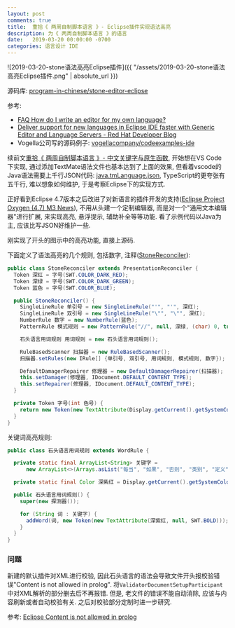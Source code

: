 ```yaml
---
layout: post
comments: true
title:  重拾《 两周自制脚本语言 》- Eclipse插件实现语法高亮
description: 为《 两周自制脚本语言 》的语言
date:   2019-03-20 00:00:00 -0700
categories: 语言设计 IDE
---
```


![2019-03-20-stone语法高亮Eclipse插件]({{ "/assets/2019-03-20-stone语法高亮Eclipse插件.png" | absolute_url }})

源码库: [program-in-chinese/stone-editor-eclipse](https://github.com/program-in-chinese/stone-editor-eclipse)

参考:

- [FAQ How do I write an editor for my own language?](https://wiki.eclipse.org/FAQ_How_do_I_write_an_editor_for_my_own_language%3F)
- [Deliver support for new languages in Eclipse IDE faster with Generic Editor and Language Servers - Red Hat Developer Blog](https://developers.redhat.com/blog/2016/11/24/deliver-support-for-new-languages-in-eclipse-ide-faster-with-generic-editor-and-language-servers/)
- Vogella公司写的源码例子: [vogellacompany/codeexamples-ide](https://github.com/vogellacompany/codeexamples-ide/tree/dbfa485ca9b6f0aed653b3a466c055e24b01bb90)

续前文[重拾《 两周自制脚本语言 》- 中文关键字与原生函数](https://zhuanlan.zhihu.com/p/59554958), 开始想在VS Code下实现, 通过添加TextMate语法文件也基本达到了上面的效果, 但看着vscode的Java语法需要上千行JSON代码: [java.tmLanguage.json](https://github.com/Microsoft/vscode/blob/master/extensions/java/syntaxes/java.tmLanguage.json), TypeScript的更夸张有五千行, 难以想象如何维护, 于是考察Eclipse下的实现方式.

正好看到Eclipse 4.7版本之后改进了对新语言的插件开发的支持([Eclipse Project Oxygen (4.7) M3 News](https://www.eclipse.org/eclipse/news/4.7/M3/#generic-editor)), 不用从头建一个定制编辑器, 而是对一个"通用文本编辑器"进行扩展, 来实现高亮, 悬浮提示, 辅助补全等等功能. 看了示例代码以Java为主, 应该比写JSON好维护一些.

刚实现了开头的图示中的高亮功能, 直接上源码.

下面定义了语法高亮的几个规则, 包括数字, 注释([StoneReconciler](https://github.com/program-in-chinese/stone-editor-eclipse/blob/master/src/stone_editor/StoneReconciler.java)):
```java
public class StoneReconciler extends PresentationReconciler {
  Token 深红 = 字号(SWT.COLOR_DARK_RED);
  Token 深绿 = 字号(SWT.COLOR_DARK_GREEN);
  Token 蓝色 = 字号(SWT.COLOR_BLUE);

  public StoneReconciler() {
    SingleLineRule 单引号 = new SingleLineRule("'", "'", 深红);
    SingleLineRule 双引号 = new SingleLineRule("\"", "\"", 深红);
    NumberRule 数字 = new NumberRule(蓝色);
    PatternRule 模式规则 = new PatternRule("//", null, 深绿, (char) 0, true);

    石头语言用词规则 用词规则 = new 石头语言用词规则();

    RuleBasedScanner 扫描器 = new RuleBasedScanner();
    扫描器.setRules(new IRule[] {单引号, 双引号, 用词规则, 模式规则, 数字});

    DefaultDamagerRepairer 修理器 = new DefaultDamagerRepairer(扫描器);
    this.setDamager(修理器, IDocument.DEFAULT_CONTENT_TYPE);
    this.setRepairer(修理器, IDocument.DEFAULT_CONTENT_TYPE);
  }

  private Token 字号(int 色号) {
    return new Token(new TextAttribute(Display.getCurrent().getSystemColor(色号)));
  }
}
```
关键词高亮规则:
```java
public class 石头语言用词规则 extends WordRule {

  private static final ArrayList<String> 关键字 =
      new ArrayList<>(Arrays.asList("每当", "如果", "否则", "类别", "定义"));

  private static final Color 深紫红 = Display.getCurrent().getSystemColor(SWT.COLOR_DARK_MAGENTA);

  public 石头语言用词规则() {
    super(new 探测器());

    for (String 词 : 关键字) {
      addWord(词, new Token(new TextAttribute(深紫红, null, SWT.BOLD)));
    }
  }
}
```
### 问题

新建的默认插件对XML进行校验, 因此石头语言的语法会导致文件开头报校验错误"Content is not allowed in prolog". 将`ValidatorDocumentSetupParticipant`中对XML解析的部分删去后不再报错. 但是, 老文件的错误不能自动消除, 应该与内容刷新或者自动校验有关. 之后对校验部分定制时进一步研究.

参考: [Eclipse Content is not allowed in prolog](https://stackoverflow.com/questions/5445143/eclipse-content-is-not-allowed-in-prolog)
